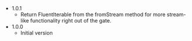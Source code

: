 * 1.0.1
   * Return FluentIterable from the fromStream method for more stream-like functionality right out of the gate.
* 1.0.0
   * Initial version